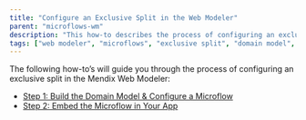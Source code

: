 ```yaml
---
title: "Configure an Exclusive Split in the Web Modeler"
parent: "microflows-wm"
description: "This how-to describes the process of configuring an exclusive split in the Mendix Web Modeler."
tags: ["web modeler", "microflows", "exclusive split", "domain model", "how to"]
---
```


The following how-to’s will guide you through the process of configuring an exclusive split in the Mendix Web Modeler:

* [Step 1: Build the Domain Model & Configure a Microflow](webmodeler-how-to-microflows-exclsplit-p1)
* [Step 2: Embed the Microflow in Your App](webmodeler-how-to-microflows-exclsplit-p2)

